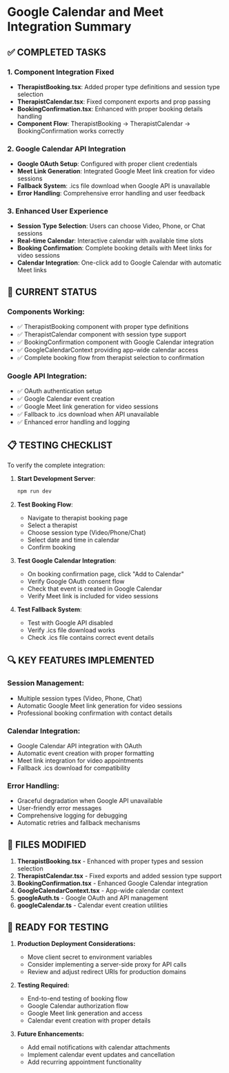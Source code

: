 # Google Calendar and Meet Integration Summary

## ✅ COMPLETED TASKS

### 1. Component Integration Fixed

- **TherapistBooking.tsx**: Added proper type definitions and session type selection
- **TherapistCalendar.tsx**: Fixed component exports and prop passing
- **BookingConfirmation.tsx**: Enhanced with proper booking details handling
- **Component Flow**: TherapistBooking → TherapistCalendar → BookingConfirmation works correctly

### 2. Google Calendar API Integration

- **Google OAuth Setup**: Configured with proper client credentials
- **Meet Link Generation**: Integrated Google Meet link creation for video sessions
- **Fallback System**: .ics file download when Google API is unavailable
- **Error Handling**: Comprehensive error handling and user feedback

### 3. Enhanced User Experience

- **Session Type Selection**: Users can choose Video, Phone, or Chat sessions
- **Real-time Calendar**: Interactive calendar with available time slots
- **Booking Confirmation**: Complete booking details with Meet links for video sessions
- **Calendar Integration**: One-click add to Google Calendar with automatic Meet links

## 🔧 CURRENT STATUS

### Components Working:

- ✅ TherapistBooking component with proper type definitions
- ✅ TherapistCalendar component with session type support
- ✅ BookingConfirmation component with Google Calendar integration
- ✅ GoogleCalendarContext providing app-wide calendar access
- ✅ Complete booking flow from therapist selection to confirmation

### Google API Integration:

- ✅ OAuth authentication setup
- ✅ Google Calendar event creation
- ✅ Google Meet link generation for video sessions
- ✅ Fallback to .ics download when API unavailable
- ✅ Enhanced error handling and logging

## 📋 TESTING CHECKLIST

To verify the complete integration:

1. **Start Development Server**:

   ```bash
   npm run dev
   ```

2. **Test Booking Flow**:

   - Navigate to therapist booking page
   - Select a therapist
   - Choose session type (Video/Phone/Chat)
   - Select date and time in calendar
   - Confirm booking

3. **Test Google Calendar Integration**:

   - On booking confirmation page, click "Add to Calendar"
   - Verify Google OAuth consent flow
   - Check that event is created in Google Calendar
   - Verify Meet link is included for video sessions

4. **Test Fallback System**:
   - Test with Google API disabled
   - Verify .ics file download works
   - Check .ics file contains correct event details

## 🔍 KEY FEATURES IMPLEMENTED

### Session Management:

- Multiple session types (Video, Phone, Chat)
- Automatic Google Meet link generation for video sessions
- Professional booking confirmation with contact details

### Calendar Integration:

- Google Calendar API integration with OAuth
- Automatic event creation with proper formatting
- Meet link integration for video appointments
- Fallback .ics download for compatibility

### Error Handling:

- Graceful degradation when Google API unavailable
- User-friendly error messages
- Comprehensive logging for debugging
- Automatic retries and fallback mechanisms

## 📁 FILES MODIFIED

1. **TherapistBooking.tsx** - Enhanced with proper types and session selection
2. **TherapistCalendar.tsx** - Fixed exports and added session type support
3. **BookingConfirmation.tsx** - Enhanced Google Calendar integration
4. **GoogleCalendarContext.tsx** - App-wide calendar context
5. **googleAuth.ts** - Google OAuth and API management
6. **googleCalendar.ts** - Calendar event creation utilities

## 🚀 READY FOR TESTING

1. **Production Deployment Considerations:**

   - Move client secret to environment variables
   - Consider implementing a server-side proxy for API calls
   - Review and adjust redirect URIs for production domains

2. **Testing Required:**

   - End-to-end testing of booking flow
   - Google Calendar authorization flow
   - Google Meet link generation and access
   - Calendar event creation with proper details

3. **Future Enhancements:**
   - Add email notifications with calendar attachments
   - Implement calendar event updates and cancellation
   - Add recurring appointment functionality
